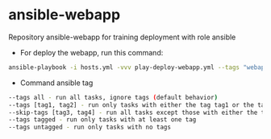 # ansible-webapp
Repository ansible-webapp for training deployment with role ansible

- For deploy the webapp, run this command:
```sh
ansible-playbook -i hosts.yml -vvv play-deploy-webapp.yml --tags "webapp"
```
- Command ansible tag
```sh
--tags all - run all tasks, ignore tags (default behavior)
--tags [tag1, tag2] - run only tasks with either the tag tag1 or the tag tag2
--skip-tags [tag3, tag4] - run all tasks except those with either the tag tag3 or the tag tag4
--tags tagged - run only tasks with at least one tag
--tags untagged - run only tasks with no tags
```